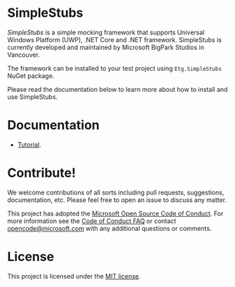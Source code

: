 SimpleStubs
=======

*SimpleStubs* is a simple mocking framework that supports Universal Windows Platform (UWP), .NET Core and .NET framework. SimpleStubs is currently developed and maintained by Microsoft BigPark Studios in Vancouver.

The framework can be installed to your test project using `Etg.SimpleStubs` NuGet package.

Please read the documentation below to learn more about how to install and use SimpleStubs.

Documentation 
=======
* [Tutorial](Documentation/Tutorial.md).

Contribute!
=======
We welcome contributions of all sorts including pull requests, suggestions, documentation, etc. Please feel free to open an issue to discuss any matter.

This project has adopted the [Microsoft Open Source Code of Conduct](https://opensource.microsoft.com/codeofconduct/). For more information see the [Code of Conduct FAQ](https://opensource.microsoft.com/codeofconduct/faq/) or contact [opencode@microsoft.com](mailto:opencode@microsoft.com) with any additional questions or comments.

License
=======
This project is licensed under the [MIT license](LICENSE).
